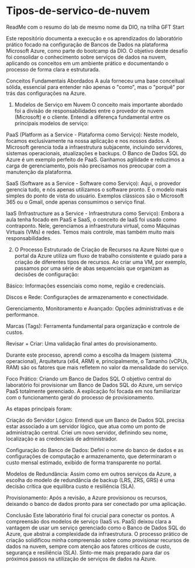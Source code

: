 # Tipos-de-servico-de-nuvem
ReadMe com o resumo do lab de mesmo nome da DIO, na trilha GFT Start

Este repositório documenta a execução e os aprendizados do laboratório prático focado na configuração de Bancos de Dados na plataforma Microsoft Azure, como parte do bootcamp da DIO. O objetivo deste desafio foi consolidar o conhecimento sobre serviços de dados na nuvem, aplicando os conceitos em um ambiente prático e documentando o processo de forma clara e estruturada.

Conceitos Fundamentais Abordados
A aula forneceu uma base conceitual sólida, essencial para entender não apenas o "como", mas o "porquê" por trás das configurações na Azure.

1. Modelos de Serviço em Nuvem
O conceito mais importante abordado foi a divisão de responsabilidades entre o provedor de nuvem (Microsoft) e o cliente. Entendi a diferença fundamental entre os principais modelos de serviço:

PaaS (Platform as a Service - Plataforma como Serviço): Neste modelo, focamos exclusivamente na nossa aplicação e nos nossos dados. A Microsoft gerencia toda a infraestrutura subjacente, incluindo servidores, sistemas operacionais, atualizações e backups. O Banco de Dados SQL do Azure é um exemplo perfeito de PaaS. Ganhamos agilidade e reduzimos a carga de gerenciamento, pois não precisamos nos preocupar com a manutenção da plataforma.

SaaS (Software as a Service - Software como Serviço): Aqui, o provedor gerencia tudo, e nós apenas utilizamos o software pronto. É o modelo mais simples do ponto de vista do usuário. Exemplos clássicos são o Microsoft 365 ou o Gmail, onde apenas consumimos o serviço final.

IaaS (Infrastructure as a Service - Infraestrutura como Serviço): Embora a aula tenha focado em PaaS e SaaS, o conceito de IaaS foi usado como contraponto. Nele, gerenciamos a infraestrutura virtual, como Máquinas Virtuais (VMs) e redes. Temos mais controle, mas também muito mais responsabilidades.

2. O Processo Estruturado de Criação de Recursos na Azure
Notei que o portal da Azure utiliza um fluxo de trabalho consistente e guiado para a criação de diferentes tipos de recursos. Ao criar uma VM, por exemplo, passamos por uma série de abas sequenciais que organizam as decisões de configuração:

Básico: Informações essenciais como nome, região e credenciais.

Discos e Rede: Configurações de armazenamento e conectividade.

Gerenciamento, Monitoramento e Avançado: Opções administrativas e de performance.

Marcas (Tags): Ferramenta fundamental para organização e controle de custos.

Revisar + Criar: Uma validação final antes do provisionamento.

Durante este processo, aprendi como a escolha da Imagem (sistema operacional), Arquitetura (x64, ARM) e, principalmente, o Tamanho (vCPUs, RAM) são os fatores que mais refletem no valor da mensalidade do serviço.

Foco Prático: Criando um Banco de Dados SQL
O objetivo central do laboratório foi provisionar um Banco de Dados SQL do Azure, um serviço PaaS totalmente gerenciado. A explicação foi focada em nos familiarizar com o funcionamento geral do processo de provisionamento.

As etapas principais foram:

Criação do Servidor Lógico: Entendi que um Banco de Dados SQL precisa estar associado a um servidor lógico, que atua como um ponto de administração central. Criei um novo servidor, definindo seu nome, localização e as credenciais de administrador.

Configuração do Banco de Dados: Defini o nome do banco de dados e as configurações de computação e armazenamento, que determinaram o custo mensal estimado, exibido de forma transparente no portal.

Modelos de Redundância: Assim como em outros serviços da Azure, a escolha do modelo de redundância de backup (LRS, ZRS, GRS) é uma decisão crítica que equilibra custo e resiliência (SLA).

Provisionamento: Após a revisão, a Azure provisionou os recursos, deixando o banco de dados pronto para ser conectado por uma aplicação.

Conclusão
Este laboratório final foi crucial para conectar os pontos. A compreensão dos modelos de serviço (IaaS vs. PaaS) deixou clara a vantagem de usar um serviço gerenciado como o Banco de Dados SQL do Azure, que abstrai a complexidade da infraestrutura. O processo prático de criação solidificou minha compreensão sobre como provisionar recursos de dados na nuvem, sempre com atenção aos fatores críticos de custo, segurança e resiliência (SLA). Sinto-me mais preparado para dar os próximos passos na utilização de serviços de dados na Azure.
